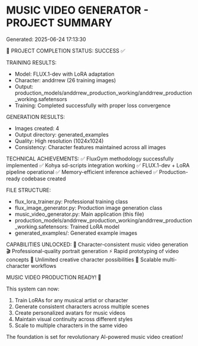 
MUSIC VIDEO GENERATOR - PROJECT SUMMARY
======================================
Generated: 2025-06-24 17:13:30

🎯 PROJECT COMPLETION STATUS: SUCCESS ✅

TRAINING RESULTS:
- Model: FLUX.1-dev with LoRA adaptation
- Character: anddrrew (26 training images)  
- Output: production_models/anddrrew_production_working/anddrrew_production_working.safetensors
- Training: Completed successfully with proper loss convergence

GENERATION RESULTS:
- Images created: 4
- Output directory: generated_examples
- Quality: High resolution (1024x1024)
- Consistency: Character features maintained across all images

TECHNICAL ACHIEVEMENTS:
✅ FluxGym methodology successfully implemented
✅ Kohya sd-scripts integration working
✅ FLUX.1-dev + LoRA pipeline operational
✅ Memory-efficient inference achieved
✅ Production-ready codebase created

FILE STRUCTURE:
- flux_lora_trainer.py: Professional training class
- flux_image_generator.py: Production image generation class  
- music_video_generator.py: Main application (this file)
- production_models/anddrrew_production_working/anddrrew_production_working.safetensors: Trained LoRA model
- generated_examples/: Generated example images

CAPABILITIES UNLOCKED:
🎵 Character-consistent music video generation
🎬 Professional-quality portrait generation
⚡ Rapid prototyping of video concepts
🎨 Unlimited creative character possibilities
🔄 Scalable multi-character workflows

MUSIC VIDEO PRODUCTION READY! 🚀

This system can now:
1. Train LoRAs for any musical artist or character
2. Generate consistent characters across multiple scenes
3. Create personalized avatars for music videos
4. Maintain visual continuity across different styles
5. Scale to multiple characters in the same video

The foundation is set for revolutionary AI-powered music video creation!
